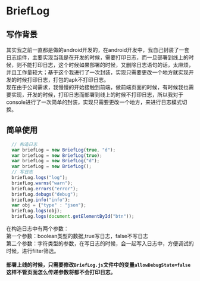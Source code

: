 # BriefLog
## 写作背景
其实我之前一直都是做的android开发的，在android开发中，我自己封装了一套日志组件，主要实现当我是在开发的时候，需要打印日志，而一旦部署到线上的时候，则不能打印日志，这个时候如果部署的时候，又删除日志语句的话，太麻烦，并且工作量较大；基于这个我进行了一次封装，实现只需要更改一个地方就实现开发的时候打印日志，打包的apk不打印日志。<br>
现在由于公司需求，我慢慢的开始接触到前端，做前端页面的时候，有时候我也需要实现，开发的时候，打印日志而部署到线上的时候不打印日志，所以我对于console进行了一次简单的封装，实现只需要更改一个地方，来进行日志模式切换。
## 简单使用
```javascript
  // 构造日志
  var briefLog = new BriefLog(true, "d");
  var briefLog = new BriefLog(true);
  var briefLog = new BriefLog("d");
  var briefLog = new BriefLog();
  // 写日志
  briefLog.logs("log");
  briefLog.warns("warn");
  briefLog.errors("error");
  briefLog.debugs("debug");
  briefLog.info("info");
  var obj = {"type" : "json"};
  briefLog.logs(obj);
  briefLog.logs(document.getElementById("btn"));
```
在构造日志中有两个参数：<br>
第一个参数：boolean类型的数据,true写日志，false不写日志<br>
第二个参数：字符类型的参数，在写日志的时候，会一起写入日志中，方便调试的时候，进行filter筛选。<br><br>
**部署上线的时候，只需要修改`BriefLog.js`文件中的变量`allowDebugState=false`这样不管页面怎么传递参数将都不会打印日志。**

